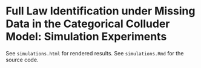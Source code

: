 # Full Law Identification under Missing Data in the Categorical Colluder Model: Simulation Experiments

See `simulations.html` for rendered results. See `simulations.Rmd` for the source code.